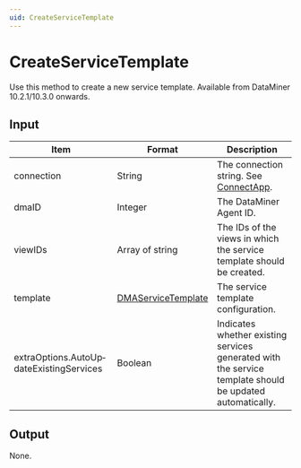 ```yaml
---
uid: CreateServiceTemplate
---
```


# CreateServiceTemplate

Use this method to create a new service template. Available from DataMiner 10.2.1/10.3.0 onwards.

## Input

| Item | Format | Description |
|--|--|--|
| connection | String | The connection string. See [ConnectApp](xref:ConnectApp). |
| dmaID | Integer | The DataMiner Agent ID. |
| viewIDs | Array of string | The IDs of the views in which the service template should be created. |
| template | [DMAServiceTemplate](xref:DMAServiceTemplate) | The service template configuration. |
| extraOptions.AutoUp­dateExistingServices | Boolean | Indicates whether existing services generated with the service template should be updated automatically. |

## Output

None.
